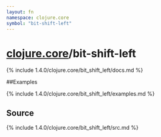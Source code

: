 ```yaml
---
layout: fn
namespace: clojure.core
symbol: "bit-shift-left"
---
```


# [clojure.core](../)/bit-shift-left

{% include 1.4.0/clojure.core/bit_shift_left/docs.md %}

##Examples

{% include 1.4.0/clojure.core/bit_shift_left/examples.md %}
## Source
{% include 1.4.0/clojure.core/bit_shift_left/src.md %}

